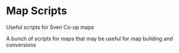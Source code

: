 # Map Scripts
Useful scripts for Sven Co-op maps

A bunch of scripts for maps that may be useful for map building and conversions
